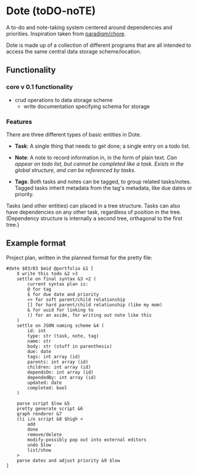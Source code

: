 # Dote (toDO-noTE)

A to-do and note-taking system centered around dependencies and priorities.
Inspiration taken from [paradigm/chore](https://github.com/paradigm/chore).

Dote is made up of a collection of different programs that are all intended to access the same central data storage scheme/location.

## Functionality

### core v 0.1 functionality

- crud operations to data storage scheme
    - write documentation specifying schema for storage

### Features

There are three different types of basic entities in Dote.

- **Task**: A single thing that needs to get done; a single entry on a todo list.

- **Note**: A note to record information in, in the form of plain text. *Can appear on todo list, but cannot be completed like a task. Exists in the global structure, and can be referenced by tasks.*

- **Tags**: Both tasks and notes can be tagged, to group related tasks/notes. Tagged tasks inherit metadata from the tag's metadata, like due dates or priority.

Tasks (and other entities) can placed in a tree structure. Tasks can also have dependencies on any other task, regardless of position in the tree. (Dependency structure is internally a second tree, orthagonal to the first tree.)

## Example format
Project plan, written in the planned format for the pretty file:

```
#dote $03/03 $mid @portfolio &1 [
    X write this todo &2 >3
    settle on final syntax &3 <2 (
        current syntax plan is:
        @ for tag
        $ for due date and priority
        <> for soft parent/child relationship
        [] for hard parent/child relationship (like my mom)
        & for uuid for linking to
        () for an aside, for writing out note like this
    )
    settle on JSON naming scheme &4 (
        id: int
        type: str (task, note, tag)
        name: str
        body: str (stuff in parenthesis)
        due: date
        tags: int array (id)
        parents: int array (id)
        children: int array (id)
        dependsOn: int array (id)
        dependedBy: int array (id)
        updated: date
        completed: bool
    )

    parse script $low &5
    pretty generate script &6
    graph renderer &7
    cli i/o script &8 $high <
        add
        done
        remove/delete
        modify-possibly pop out into external editors
        undo $low
        list/show
    >
    parse dates and adjust priority &9 $low
]
```

